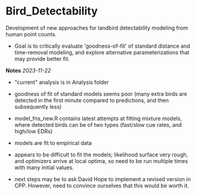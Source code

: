 # Bird_Detectability
 Development of new approaches for landbird detectability modeling from human point counts.
 
 - Goal is to critically evaluate 'goodness-of-fit' of standard distance and time-removal modeling, and explore alternative parameterizations that may provide better fit.


**Notes**
*2023-11-22*
- "current" analysis is in Analysis folder
- goodness of fit of standard models seems poor (many extra birds are detected in the first minute compared to predictions, and then subsequently less)

- model_fns_new.R contains latest attempts at fitting mixture models, where detected birds can be of two types (fast/slow cue rates, and high/low EDRs)

- models are fit to empirical data

- appears to be difficult to fit the models; likelihood surface very rough, and optimizers arrive at local optima, so need to be run multiple times with many initial values.

- next steps may be to ask David Hope to implement a revised version in CPP.  However, need to convince ourselves that this would be worth it.